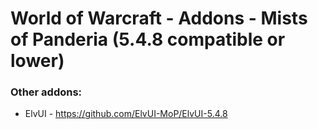 # World of Warcraft - Addons - Mists of Panderia (5.4.8 compatible or lower)

### Other addons:

* ElvUI - https://github.com/ElvUI-MoP/ElvUI-5.4.8
  
